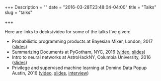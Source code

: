 +++
Description = ""
date = "2016-03-28T23:48:04-04:00"
title = "Talks"
slug = "talks"

+++

Here are links to decks/video for some of the talks I've given:

 - Probabilistic programming products at Bayesian Mixer, London, 2017 ([slides](/talks/ppp/#p1))
 - Summarizing Documents at PyGotham, NYC, 2016 ([video](https://youtu.be/y7XoypvQRhY), [slides](/talks/pygotham/#p1))
 - Intro to neural networks at AstroHackNY, Columbia University, 2016
   ([slides](/talks/astrohackny/))
 - Privilege and supervised machine learning at Domino Data Popup Austin, 2016
   ([video](https://vimeo.com/163292139),
   [slides](/talks/strata_sanjose_2016/strata_sanjose_2016.pdf),
   [interview](https://www.youtube.com/watch?v=1ui84CSu3S0))
